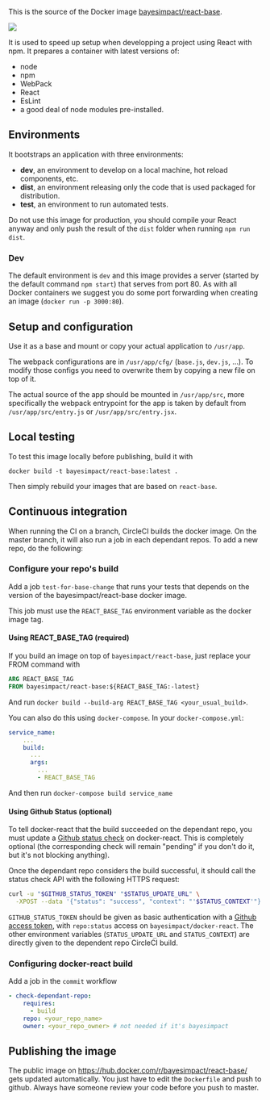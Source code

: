 This is the source of the Docker image
[bayesimpact/react-base](https://hub.docker.com/r/bayesimpact/react-base/).

[![](https://images.microbadger.com/badges/image/bayesimpact/react-base.svg)](https://hub.docker.com/r/bayesimpact/react-base/)

It is used to speed up setup when developping a project using React with npm.
It prepares a container with latest versions of:
* node
* npm
* WebPack
* React
* EsLint
* a good deal of node modules pre-installed.


## Environments

It bootstraps an application with three environments:
* **dev**, an environment to develop on a local machine, hot reload components, etc.
* **dist**, an environment releasing only the code that is used packaged for distribution.
* **test**, an environment to run automated tests.

Do not use this image for production, you should compile your React anyway and
only push the result of the `dist` folder when running `npm run dist`.

### Dev

The default environment is `dev` and this image provides a server (started by
the default command `npm start`) that serves from port 80. As with all Docker
containers we suggest you do some port forwarding when creating an image
(`docker run -p 3000:80`).


## Setup and configuration

Use it as a base and mount or copy your actual application to `/usr/app`.

The webpack configurations are in `/usr/app/cfg/` (`base.js`, `dev.js`, …). To
modify those configs you need to overwrite them by copying a new file on top of
it.

The actual source of the app should be mounted in `/usr/app/src`, more
specifically the webpack entrypoint for the app is taken by default from
`/usr/app/src/entry.js` or `/usr/app/src/entry.jsx`.


## Local testing

To test this image locally before publishing, build it with

`docker build -t bayesimpact/react-base:latest .`

Then simply rebuild your images that are based on `react-base`.

## Continuous integration

When running the CI on a branch, CircleCI builds the docker image. On the master branch, it will also run a job in each dependant repos. To add a new repo, do the following:

### Configure your repo's build

Add a job `test-for-base-change` that runs your tests that depends on the version of the bayesimpact/react-base docker image.

This job must use the `REACT_BASE_TAG` environment variable as the docker image tag.

#### Using REACT_BASE_TAG (required)

If you build an image on top of `bayesimpact/react-base`, just replace your FROM command with
```Dockerfile
ARG REACT_BASE_TAG
FROM bayesimpact/react-base:${REACT_BASE_TAG:-latest}
```

And run `docker build --build-arg REACT_BASE_TAG <your_usual_build>`.

You can also do this using `docker-compose`. In your `docker-compose.yml`:
```yaml
service_name:
    ...
    build:
      ...
      args:
        ...
        - REACT_BASE_TAG
```
And then run `docker-compose build service_name`

#### Using Github Status (optional)

To tell docker-react that the build succeeded on the dependant repo, you must update a [Github status check](https://docs.github.com/en/free-pro-team@latest/github/collaborating-with-issues-and-pull-requests/about-status-checks) on docker-react. This is completely optional (the corresponding check will remain "pending" if you don't do it, but it's not blocking anything).

Once the dependant repo considers the build successful, it should call the status check API with the following HTTPS request:

```bash
curl -u "$GITHUB_STATUS_TOKEN" "$STATUS_UPDATE_URL" \
  -XPOST --data '{"status": "success", "context": "'$STATUS_CONTEXT'"}'
```

`GITHUB_STATUS_TOKEN` should be given as basic authentication with a [Github access token](https://github.com/settings/tokens), with `repo:status` access on `bayesimpact/docker-react`. The other environment variables (`STATUS_UPDATE_URL` and `STATUS_CONTEXT`) are directly given to the dependent repo CircleCI build.

### Configuring docker-react build

Add a job in the `commit` workflow
```yaml
- check-dependant-repo:
    requires:
      - build
    repo: <your_repo_name>
    owner: <your_repo_owner> # not needed if it's bayesimpact
```

## Publishing the image

The public image on https://hub.docker.com/r/bayesimpact/react-base/ gets updated automatically. You just have to edit the `Dockerfile` and push to github. Always have someone review your code before you push to master.
